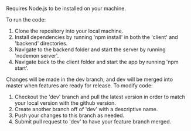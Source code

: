Requires Node.js to be installed on your machine.

To run the code:
1) Clone the repository into your local machine.
2) Install dependencies by running 'npm install' in both the 'client' and 'backend' directories.
3) Navigate to the backend folder and start the server by running 'nodemon server'.
4) Navigate back to the client folder and start the app by running 'npm start'.

Changes will be made in the dev branch, and dev will be merged into master when features are ready for release.
To modify code:
1) Checkout the 'dev' branch and pull the latest version in order to match your local version with the github version.
2) Create another branch off of 'dev' with a descriptive name.
3) Push your changes to this branch as needed.
4) Submit pull request to 'dev' to have your feature branch merged.
